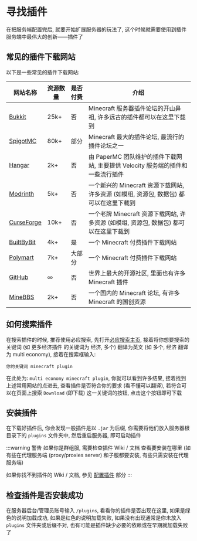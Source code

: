 # 寻找插件

在把服务端配置完后, 就要开始扩展服务器的玩法了, 这个时候就需要使用到插件服务端中最伟大的创新——插件了

## 常见的插件下载网站

以下是一些常见的插件下载网站:

| 网站名称                                                                           | 资源数量 | 是否付费 | 介绍                                                     |
|--------------------------------------------------------------------------------|------|------|--------------------------------------------------------|
| [Bukkit](https://dev.bukkit.org/)                                              | 25k+ | 否    | Minecraft 服务器插件论坛的开山鼻祖, 许多远古的插件都可以在这里下载到               |
| [SpigotMC](https://www.spigotmc.org/resources/)                                | 80k+ | 部分   | Minecraft 最大的插件论坛, 最流行的插件论坛之一                          |
| [Hangar](https://hangar.papermc.io/)                                           | 2k+  | 否    | 由 PaperMC 团队维护的插件下载网站, 主要提供 Velocity 服务端的插件和一些流行插件     |
| [Modrinth](https://modrinth.com/plugins/)                                      | 5k+  | 否    | 一个新兴的 Minecraft 资源下载网站, 许多资源 (如模组, 资源包, 数据包) 都可以在这里下载到 |
| [CurseForge](https://www.curseforge.com/minecraft/search?class=bukkit-plugins) | 10k+ | 否    | 一个老牌 Minecraft 资源下载网站, 许多资源 (如模组, 资源包, 数据包) 都可以在这里下载到  |
| [BuiltByBit](https://builtbybit.com/resources/categories/minecraft-plugins.1)  | 4k+  | 是    | 一个 Minecraft 付费插件下载网站                                  |
| [Polymart](https://polymart.org/)                                              | 7k+  | 大部分  | 一个 Minecraft 付费插件下载网站                                  |
| [GitHub](https://github.com/)                                                  | ∞    | 否    | 世界上最大的开源社区, 里面也有许多 Minecraft 插件                        |
| [MineBBS](https://www.minebbs.com/resources/categories/70/)                    | 2k+  | 否    | 一个国内的 Minecraft 论坛, 有许多 Minecraft 的国创资源                |


## 如何搜索插件

在搜索插件的时候, 推荐使用必应搜索, 先打开[必应搜索主页](https://cn.bing.com/), 接着将你想要搜索的关键词 (如 更多经济插件 的关键词为 经济, 多个) 翻译为英文 (如 多个, 经济 翻译为 multi economy), 接着在搜索框输入:

```text
你的关键词 minecraft plugin
```

在此处为: `multi economy minecraft plugin`, 你就可以看到许多结果, 接着找到上述常用网站的点进去, 查看插件是否符合你的要求 (看不懂可以翻译), 若符合可以在页面上搜索 `Download` (即下载) 这一关键词的按钮, 点击这个按钮即可下载

## 安装插件

在下载好插件后, 你会发现一般插件是以 `.jar` 为后缀, 你需要将他们放入服务器根目录下的 `plugins` 文件夹中, 然后重启服务器, 即可启动插件

:::warning 警告
如果你是群组服, 需要检查插件 Wiki / 文档 查看要安装在哪里 (如有些在代理服务端 (proxy/proxies server) 和子服都要安装, 有些只需安装在代理服务端)

如果你找不到插件的 Wiki / 文档, 参见 [配置插件](./configuring-plugin.md) 部分
:::

## 检查插件是否安装成功

在服务器后台/管理员账号输入 `/plugins`, 看看你的插件是否出现在这里, 如果是绿色的说明加载成功, 如果是红色的说明加载失败, 如果没有出现通常是你未放入 `plugins` 文件夹或后缀不对, 也有可能是插件缺少必要的依赖或在早期就加载失败了